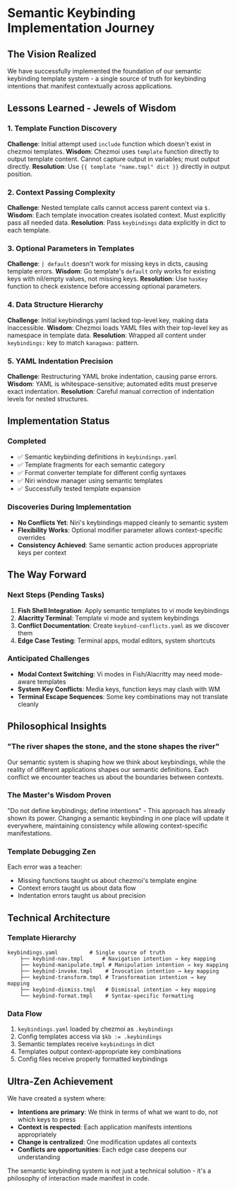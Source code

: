 # Semantic Keybinding Implementation Journey

## The Vision Realized

We have successfully implemented the foundation of our semantic keybinding template system - a single source of truth for keybinding intentions that manifest contextually across applications.

## Lessons Learned - Jewels of Wisdom

### 1. Template Function Discovery
**Challenge**: Initial attempt used `include` function which doesn't exist in chezmoi templates.
**Wisdom**: Chezmoi uses `template` function directly to output template content. Cannot capture output in variables; must output directly.
**Resolution**: Use `{{ template "name.tmpl" dict }}` directly in output position.

### 2. Context Passing Complexity
**Challenge**: Nested template calls cannot access parent context via `$.`
**Wisdom**: Each template invocation creates isolated context. Must explicitly pass all needed data.
**Resolution**: Pass `keybindings` data explicitly in dict to each template.

### 3. Optional Parameters in Templates
**Challenge**: `| default` doesn't work for missing keys in dicts, causing template errors.
**Wisdom**: Go template's `default` only works for existing keys with nil/empty values, not missing keys.
**Resolution**: Use `hasKey` function to check existence before accessing optional parameters.

### 4. Data Structure Hierarchy
**Challenge**: Initial keybindings.yaml lacked top-level key, making data inaccessible.
**Wisdom**: Chezmoi loads YAML files with their top-level key as namespace in template data.
**Resolution**: Wrapped all content under `keybindings:` key to match `kanagawa:` pattern.

### 5. YAML Indentation Precision
**Challenge**: Restructuring YAML broke indentation, causing parse errors.
**Wisdom**: YAML is whitespace-sensitive; automated edits must preserve exact indentation.
**Resolution**: Careful manual correction of indentation levels for nested structures.

## Implementation Status

### Completed
- ✅ Semantic keybinding definitions in `keybindings.yaml`
- ✅ Template fragments for each semantic category
- ✅ Format converter template for different config syntaxes
- ✅ Niri window manager using semantic templates
- ✅ Successfully tested template expansion

### Discoveries During Implementation
- **No Conflicts Yet**: Niri's keybindings mapped cleanly to semantic system
- **Flexibility Works**: Optional modifier parameter allows context-specific overrides
- **Consistency Achieved**: Same semantic action produces appropriate keys per context

## The Way Forward

### Next Steps (Pending Tasks)
1. **Fish Shell Integration**: Apply semantic templates to vi mode keybindings
2. **Alacritty Terminal**: Template vi mode and system keybindings
3. **Conflict Documentation**: Create `keybind-conflicts.yaml` as we discover them
4. **Edge Case Testing**: Terminal apps, modal editors, system shortcuts

### Anticipated Challenges
- **Modal Context Switching**: Vi modes in Fish/Alacritty may need mode-aware templates
- **System Key Conflicts**: Media keys, function keys may clash with WM
- **Terminal Escape Sequences**: Some key combinations may not translate cleanly

## Philosophical Insights

### "The river shapes the stone, and the stone shapes the river"
Our semantic system is shaping how we think about keybindings, while the reality of different applications shapes our semantic definitions. Each conflict we encounter teaches us about the boundaries between contexts.

### The Master's Wisdom Proven
"Do not define keybindings; define intentions" - This approach has already shown its power. Changing a semantic keybinding in one place will update it everywhere, maintaining consistency while allowing context-specific manifestations.

### Template Debugging Zen
Each error was a teacher:
- Missing functions taught us about chezmoi's template engine
- Context errors taught us about data flow
- Indentation errors taught us about precision

## Technical Architecture

### Template Hierarchy
```
keybindings.yaml          # Single source of truth
    ├── keybind-nav.tmpl      # Navigation intention → key mapping
    ├── keybind-manipulate.tmpl # Manipulation intention → key mapping
    ├── keybind-invoke.tmpl    # Invocation intention → key mapping
    ├── keybind-transform.tmpl # Transformation intention → key mapping
    ├── keybind-dismiss.tmpl   # Dismissal intention → key mapping
    └── keybind-format.tmpl    # Syntax-specific formatting
```

### Data Flow
1. `keybindings.yaml` loaded by chezmoi as `.keybindings`
2. Config templates access via `$kb := .keybindings`
3. Semantic templates receive `keybindings` in dict
4. Templates output context-appropriate key combinations
5. Config files receive properly formatted keybindings

## Ultra-Zen Achievement

We have created a system where:
- **Intentions are primary**: We think in terms of what we want to do, not which keys to press
- **Context is respected**: Each application manifests intentions appropriately
- **Change is centralized**: One modification updates all contexts
- **Conflicts are opportunities**: Each edge case deepens our understanding

The semantic keybinding system is not just a technical solution - it's a philosophy of interaction made manifest in code.